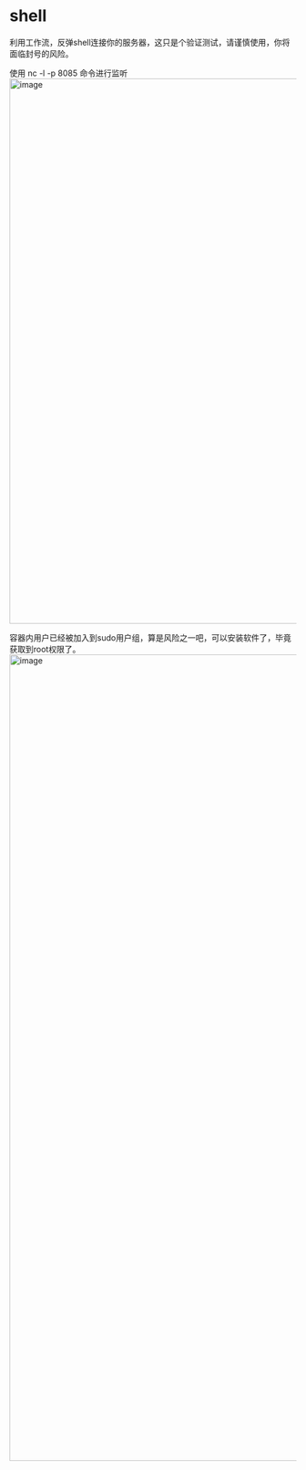 # shell

利用工作流，反弹shell连接你的服务器，这只是个验证测试，请谨慎使用，你将面临封号的风险。

使用 nc -l -p 8085 命令进行监听
<img width="956" alt="image" src="https://github.com/user-attachments/assets/8015f9b6-a0cb-4e90-8c6b-8de376f85f8d">

容器内用户已经被加入到sudo用户组，算是风险之一吧，可以安装软件了，毕竟获取到root权限了。
<img width="1414" alt="image" src="https://github.com/user-attachments/assets/aebd2736-5165-4a8f-9882-1058082ddc58">
